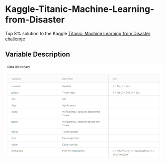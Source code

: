 # Kaggle-Titanic-Machine-Learning-from-Disaster
Top 8% solution to the Kaggle [Titanic: Machine Learning from Disaster challenge](https://www.kaggle.com/c/titanic "Google's Homepage")


## Variable Description
![Variable Description](https://github.com/AinaEmmanuel/Kaggle-Titanic-Machine-Learning-from-Disaster/blob/master/Variable%20Description.png)
